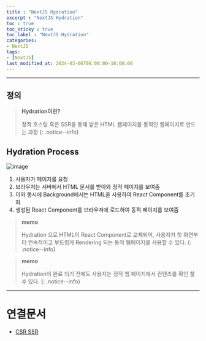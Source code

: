 ```yaml
---
title : "NextJS Hydration"
excerpt : "NextJS Hydration"
toc : true
toc_sticky : true
toc_label : "NextJS Hydration"
categories:
- NextJS
tags:
- [NextJS]
last_modified_at: 2024-03-06T08:00:00-10:00:00
---
```

  
---
  
## 정의
> **Hydration이란?**  
>
> 정적 호스팅 혹은 SSR을 통해 받은 HTML 웹페이지를 동적인 웹페이지로 만드는 과정 
{: .notice--info}  
  
## Hydration Process
  
![image](../../assets/images/Hydration.png)
1. 사용자가 페이지를 요청
2. 브라우저는 서버에서 HTML 문서를 받아와 정적 페이지를 보여줌
3. 이와 동시에 Background에서는 HTML을 사용하여 React Component를 초기화
4. 생성된 React Component를 브라우저에 로드하여 동적 페이지를 보여줌

> **memo**
>
> Hydration 으로 HTML이 React Component로 교체되어, 사용자가 첫 화면부터 연속적이고 부드럽게 Rendering 되는 동적 웹페이지를 사용할 수 있다. 
{: .notice--info}  

> **memo**
>
> Hydration이 완료 되기 전에도 사용자는 정적 웹 페이지에서 컨텐츠를 확인 할 수 있다. 
{: .notice--info}  

---
  
# 연결문서
 - [CSR SSR](../../webcommon/webcommon-CSR-SSR)